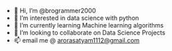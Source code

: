 - 👋 Hi, I’m @brogrammer2000
- 👀 I’m interested in data science with python
- 🌱 I’m currently learning Machine learning algorithms
- 💞️ I’m looking to collaborate on Data Science Projects
- 📫 email me @ arorasatyam1112@gmail.com

<!---
brogrammer2000/brogrammer2000 is a ✨ special ✨ repository because its `README.md` (this file) appears on your GitHub profile.
You can click the Preview link to take a look at your changes.
--->
